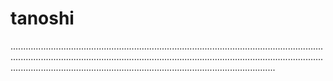 # tanoshi

.................................................................................................................................................................................................................................................................................................................................................................